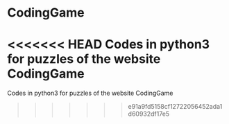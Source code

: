# CodingGame
<<<<<<< HEAD
Codes in python3 for puzzles of the website CodingGame
=======
Codes in python3 for puzzles of the website CodingGame
>>>>>>> e91a9fd5158cf12722056452ada1d60932df17e5
